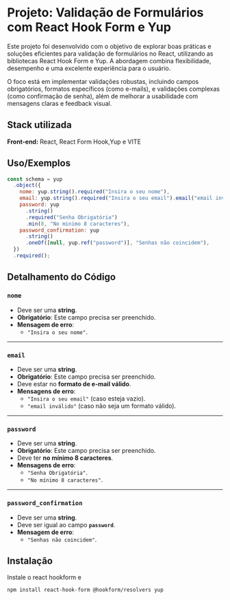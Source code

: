 
# Projeto: Validação de Formulários com React Hook Form e Yup

Este projeto foi desenvolvido com o objetivo de explorar boas práticas e soluções eficientes para validação de formulários no React, utilizando as bibliotecas React Hook Form e Yup. A abordagem combina flexibilidade, desempenho e uma excelente experiência para o usuário.

O foco está em implementar validações robustas, incluindo campos obrigatórios, formatos específicos (como e-mails), e validações complexas (como confirmação de senha), além de melhorar a usabilidade com mensagens claras e feedback visual.

## Stack utilizada

**Front-end:** React, React Form Hook,Yup e VITE




## Uso/Exemplos

```javascript
const schema = yup
  .object({
    nome: yup.string().required("Insira o seu nome"),
    email: yup.string().required("Insira o seu email").email("email inválido"),
    password: yup
      .string()
      .required("Senha Obrigatória")
      .min(8, "No minimo 8 caracteres"),
    password_confirmation: yup
      .string()
      .oneOf([null, yup.ref("password")], "Senhas não coincidem"),
  })
  .required();
```

  
 ## Detalhamento do Código

### `nome`
- Deve ser uma **string**.
- **Obrigatório**: Este campo precisa ser preenchido.
- **Mensagem de erro**:
  - `"Insira o seu nome"`.

---

### `email`
- Deve ser uma **string**.
- **Obrigatório**: Este campo precisa ser preenchido.
- Deve estar no **formato de e-mail válido**.
- **Mensagens de erro**:
  - `"Insira o seu email"` (caso esteja vazio).
  - `"email inválido"` (caso não seja um formato válido).

---

### `password`
- Deve ser uma **string**.
- **Obrigatório**: Este campo precisa ser preenchido.
- Deve ter **no mínimo 8 caracteres**.
- **Mensagens de erro**:
  - `"Senha Obrigatória"`.
  - `"No mínimo 8 caracteres"`.

---

### `password_confirmation`
- Deve ser uma **string**.
- Deve ser igual ao campo **`password`**.
- **Mensagem de erro**:
  - `"Senhas não coincidem"`.

## Instalação

Instale o react hookform e 

```bash
npm install react-hook-form @hookform/resolvers yup

```
    
